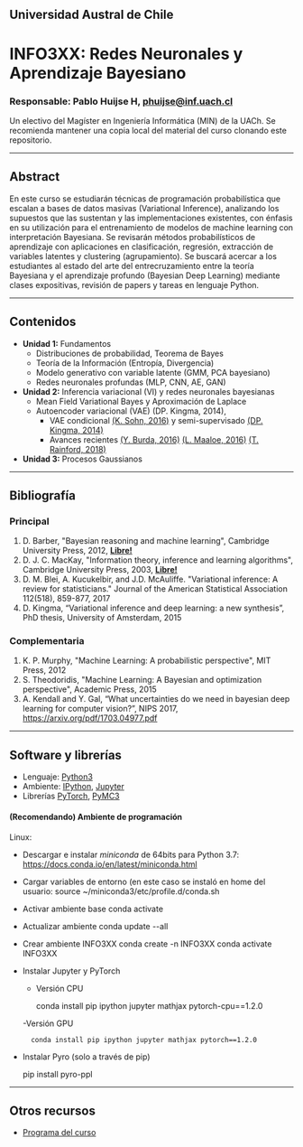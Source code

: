 ## Universidad Austral de Chile

# INFO3XX: Redes Neuronales y Aprendizaje Bayesiano

### Responsable: Pablo Huijse H, phuijse@inf.uach.cl

Un electivo del Magíster en Ingeniería Informática (MIN) de la UACh. Se recomienda mantener una copia local del material del curso clonando este repositorio. 

***
## Abstract

En este curso se estudiarán técnicas de programación probabilística que escalan a bases de datos masivas (Variational Inference), analizando los supuestos que las sustentan y las implementaciones existentes, con énfasis en su utilización para el entrenamiento de modelos de machine learning con interpretación Bayesiana. Se revisarán métodos probabilísticos de aprendizaje con aplicaciones en clasificación, regresión, extracción de variables latentes y clustering (agrupamiento). Se buscará acercar a los estudiantes al estado del arte del entrecruzamiento entre la teoría Bayesiana y el aprendizaje profundo (Bayesian Deep Learning) mediante clases expositivas, revisión de papers y tareas en lenguaje Python.


***
## Contenidos

- **Unidad 1:** Fundamentos
    - Distribuciones de probabilidad, Teorema de Bayes
    - Teoría de la Información (Entropía, Divergencia)
    - Modelo generativo con variable latente (GMM, PCA bayesiano)
    - Redes neuronales profundas (MLP, CNN, AE, GAN)
- **Unidad 2:** Inferencia variacional (VI) y redes neuronales bayesianas
    - Mean Field Variational Bayes y Aproximación de Laplace
    - Autoencoder variacional (VAE) (DP. Kingma, 2014), 
        - VAE condicional [(K. Sohn, 2016)](https://papers.nips.cc/paper/5775-learning-structured-output-representation-using-deep-conditional-generative-models) y semi-supervisado [(DP. Kingma, 2014)](https://arxiv.org/abs/1406.5298)
        - Avances recientes [(Y. Burda, 2016)](https://arxiv.org/abs/1509.00519) [(L. Maaloe, 2016)](https://arxiv.org/abs/1602.05473) [(T. Rainford, 2018)](https://arxiv.org/abs/1802.04537)
- **Unidad 3:** Procesos Gaussianos



***
## Bibliografía 


### Principal
1. D. Barber, "Bayesian reasoning and machine learning", Cambridge University Press, 2012, [**Libre!**](http://www.cs.ucl.ac.uk/staff/d.barber/brml/)
1. D. J. C. MacKay, "Information theory, inference and learning algorithms", Cambridge University Press, 2003, [**Libre!**](http://www.inference.org.uk/itprnn/book.html)
1. D. M. Blei, A. Kucukelbir, and J.D. McAuliffe. "Variational inference: A review for statisticians." Journal of the American Statistical Association 112(518), 859-877, 2017
1. D. Kingma, “Variational inference and deep learning: a new synthesis”, PhD thesis, University of Amsterdam, 2015

### Complementaria

1. K. P. Murphy, "Machine Learning: A probabilistic perspective", MIT Press, 2012
1. S. Theodoridis, "Machine Learning: A Bayesian and optimization perspective", Academic Press, 2015
1. A. Kendall and Y. Gal, “What uncertainties do we need in bayesian deep learning for computer vision?”, NIPS 2017, https://arxiv.org/pdf/1703.04977.pdf

***

## Software y librerías

- Lenguaje: [Python3](https://docs.python.org/3/)
- Ambiente: [IPython](https://ipython.org), [Jupyter](https://jupyter.org/)
- Librerías [PyTorch](https://pytorch.org/), [PyMC3](https://docs.pymc.io/)

#### (Recomendando) Ambiente de programación

Linux:
- Descargar e instalar *miniconda* de 64bits para Python 3.7: https://docs.conda.io/en/latest/miniconda.html
- Cargar variables de entorno (en este caso se instaló en home del usuario: 
    source ~/miniconda3/etc/profile.d/conda.sh
- Activar ambiente base
    conda activate
- Actualizar ambiente
    conda update --all
- Crear ambiente INFO3XX
    conda create -n INFO3XX
    conda activate INFO3XX
- Instalar Jupyter y PyTorch
    - Versión CPU
    
        conda install pip ipython jupyter mathjax pytorch-cpu==1.2.0
        
    -Versión GPU
        
        conda install pip ipython jupyter mathjax pytorch==1.2.0
- Instalar Pyro (solo a través de pip)
    
    pip install pyro-ppl




***
## Otros recursos


- [Programa del curso](https://docs.google.com/document/d/1EAEhxEz6LEDu7ux7NlD-ZLFRBq8fE-pxhkJf7W5y6JU/edit)

